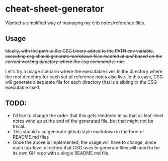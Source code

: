 # cheat-sheet-generator
Wanted a simplified way of managing my crib notes/reference files.

## Usage

~~Ideally, with the path to the CSG binary added to the PATH env variable, executing csg should generate markdown files _located at and based on the current working directory where the csg command is run_.~~

Let's try a usage scenario where the executable lives in the directory where the root directory for each set of reference notes also live. In this case, CSG will generate a separate file for each directory that is a sibling to the CSG executable itself.

## TODO:
- I'd like to change the order that this gets rendered in so that all leaf-level notes wind up at the end of the generated file, but that might not be trivial.
- This should also generate github style markdown in the form of README.md files
- Once the above is implemented, the usage will have to change, since each top-level directory that CSG uses to generate files will need to be its own GH repo with a single README.md file.